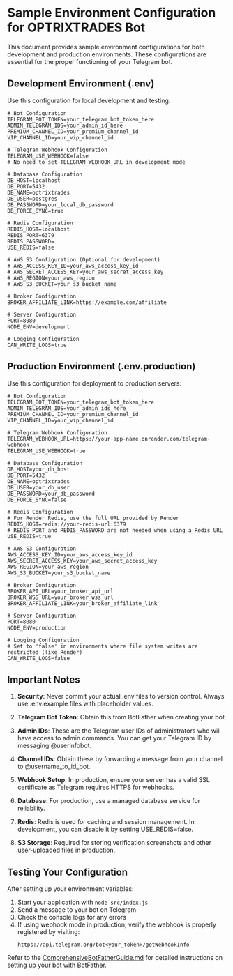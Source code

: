 # Sample Environment Configuration for OPTRIXTRADES Bot

This document provides sample environment configurations for both development and production environments. These configurations are essential for the proper functioning of your Telegram bot.

## Development Environment (.env)

Use this configuration for local development and testing:

```
# Bot Configuration
TELEGRAM_BOT_TOKEN=your_telegram_bot_token_here
ADMIN_TELEGRAM_IDS=your_admin_id_here
PREMIUM_CHANNEL_ID=your_premium_channel_id
VIP_CHANNEL_ID=your_vip_channel_id

# Telegram Webhook Configuration
TELEGRAM_USE_WEBHOOK=false
# No need to set TELEGRAM_WEBHOOK_URL in development mode

# Database Configuration
DB_HOST=localhost
DB_PORT=5432
DB_NAME=optrixtrades
DB_USER=postgres
DB_PASSWORD=your_local_db_password
DB_FORCE_SYNC=true

# Redis Configuration
REDIS_HOST=localhost
REDIS_PORT=6379
REDIS_PASSWORD=
USE_REDIS=false

# AWS S3 Configuration (Optional for development)
# AWS_ACCESS_KEY_ID=your_aws_access_key_id
# AWS_SECRET_ACCESS_KEY=your_aws_secret_access_key
# AWS_REGION=your_aws_region
# AWS_S3_BUCKET=your_s3_bucket_name

# Broker Configuration
BROKER_AFFILIATE_LINK=https://example.com/affiliate

# Server Configuration
PORT=8080
NODE_ENV=development

# Logging Configuration
CAN_WRITE_LOGS=true
```

## Production Environment (.env.production)

Use this configuration for deployment to production servers:

```
# Bot Configuration
TELEGRAM_BOT_TOKEN=your_telegram_bot_token_here
ADMIN_TELEGRAM_IDS=your_admin_ids_here
PREMIUM_CHANNEL_ID=your_premium_channel_id
VIP_CHANNEL_ID=your_vip_channel_id

# Telegram Webhook Configuration
TELEGRAM_WEBHOOK_URL=https://your-app-name.onrender.com/telegram-webhook
TELEGRAM_USE_WEBHOOK=true

# Database Configuration
DB_HOST=your_db_host
DB_PORT=5432
DB_NAME=optrixtrades
DB_USER=your_db_user
DB_PASSWORD=your_db_password
DB_FORCE_SYNC=false

# Redis Configuration
# For Render Redis, use the full URL provided by Render
REDIS_HOST=redis://your-redis-url:6379
# REDIS_PORT and REDIS_PASSWORD are not needed when using a Redis URL
USE_REDIS=true

# AWS S3 Configuration
AWS_ACCESS_KEY_ID=your_aws_access_key_id
AWS_SECRET_ACCESS_KEY=your_aws_secret_access_key
AWS_REGION=your_aws_region
AWS_S3_BUCKET=your_s3_bucket_name

# Broker Configuration
BROKER_API_URL=your_broker_api_url
BROKER_WSS_URL=your_broker_wss_url
BROKER_AFFILIATE_LINK=your_broker_affiliate_link

# Server Configuration
PORT=8080
NODE_ENV=production

# Logging Configuration
# Set to 'false' in environments where file system writes are restricted (like Render)
CAN_WRITE_LOGS=false
```

## Important Notes

1. **Security**: Never commit your actual .env files to version control. Always use .env.example files with placeholder values.

2. **Telegram Bot Token**: Obtain this from BotFather when creating your bot.

3. **Admin IDs**: These are the Telegram user IDs of administrators who will have access to admin commands. You can get your Telegram ID by messaging @userinfobot.

4. **Channel IDs**: Obtain these by forwarding a message from your channel to @username_to_id_bot.

5. **Webhook Setup**: In production, ensure your server has a valid SSL certificate as Telegram requires HTTPS for webhooks.

6. **Database**: For production, use a managed database service for reliability.

7. **Redis**: Redis is used for caching and session management. In development, you can disable it by setting USE_REDIS=false.

8. **S3 Storage**: Required for storing verification screenshots and other user-uploaded files in production.

## Testing Your Configuration

After setting up your environment variables:

1. Start your application with `node src/index.js`
2. Send a message to your bot on Telegram
3. Check the console logs for any errors
4. If using webhook mode in production, verify the webhook is properly registered by visiting:
   ```
   https://api.telegram.org/bot<your_token>/getWebhookInfo
   ```

Refer to the [ComprehensiveBotFatherGuide.md](./ComprehensiveBotFatherGuide.md) for detailed instructions on setting up your bot with BotFather.